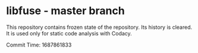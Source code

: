 # libfuse - master branch

This repository contains frozen state of the repository.
Its history is cleared. It is used only for static code
analysis with Codacy.

Commit Time: 1687861833